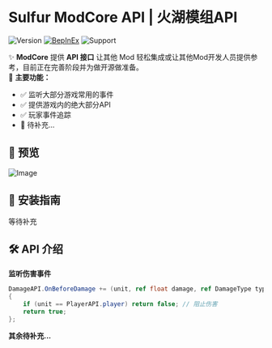 # Sulfur ModCore API | 火湖模组API
![Version](https://img.shields.io/badge/version-0.2.19Alpha-blue)
[![BepInEx](https://img.shields.io/badge/BepInEx-5.4.21-green)](https://docs.bepinex.dev/)
![Support](https://img.shields.io/badge/support-ModdingCommunity-green)

✨ **ModCore** 提供 **API 接口** 让其他 Mod 轻松集成或让其他Mod开发人员提供参考，目前正在完善阶段并为做开源做准备。  
🎯 **主要功能：**
- ✅ 监听大部分游戏常用的事件
- ✅ 提供游戏内的绝大部分API
- ✅ 玩家事件追踪
- 📌 待补充...

## 📸 预览
![Image](https://github.com/user-attachments/assets/ec8f7b98-14e3-4478-a2dc-e4dc61fec605)

## 🚀 安装指南
等待补充

## 🛠 API 介绍
**监听伤害事件**
```csharp
DamageAPI.OnBeforeDamage += (unit, ref float damage, ref DamageType type, ref DamageSourceData source, ref Hitbox hitbox, ref Vector3 point) =>
{
    if (unit == PlayerAPI.player) return false; // 阻止伤害
    return true;
};
```

**其余待补充...**


